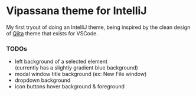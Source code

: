 # Vipassana theme for IntelliJ

My first tryout of doing an IntelliJ theme, being inspired
by the clean design of [Qiita](https://marketplace.visualstudio.com/items?itemName=Increments.qiita&ssr=false#overview) theme that exists for VSCode.

### TODOs

- left background of a selected element<br/>(currently has a slightly gradient blue background)
- modal window title background (ex: New File window)
- dropdown background
- icon buttons hover background & foreground

